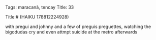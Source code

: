 Tags: maracanã, tencay
Title: 33
  
Title:# (HAIKU 178812224928)
  
 with pregui and johnny and a few of preguis preguettes, watching the bigodudas cry and even attmpt suicide at the metro afterwards 